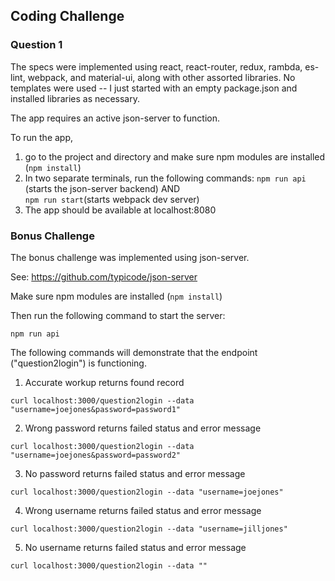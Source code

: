 ## Coding Challenge 

### Question 1

The specs were implemented using react, react-router, redux, rambda, es-lint, webpack, and material-ui, along with 
other assorted libraries. No templates were used -- I just started with an empty package.json and installed 
libraries as necessary.

The app requires an active json-server to function.  

To run the app, 

1) go to the project and directory and make sure npm modules are installed (`npm install`)
2) In two separate terminals, run the following commands:
    `npm run api` (starts the json-server backend)  AND  
    `npm run start`(starts webpack dev server)
3) The app should be available at localhost:8080
    
### Bonus Challenge

The bonus challenge was implemented using json-server.

See: https://github.com/typicode/json-server

Make sure npm modules are installed (`npm install`)

Then run the following command to start the server:

`npm run api`

The following commands will demonstrate that the endpoint ("question2login") is functioning.

1) Accurate workup returns found record

`curl localhost:3000/question2login --data "username=joejones&password=password1"`

2) Wrong password returns failed status and error message

`curl localhost:3000/question2login --data "username=joejones&password=password2"`

3) No password returns failed status and error message

`curl localhost:3000/question2login --data "username=joejones"`

4) Wrong username returns failed status and error message

`curl localhost:3000/question2login --data "username=jilljones"`

5) No username returns failed status and error message

`curl localhost:3000/question2login --data ""`

